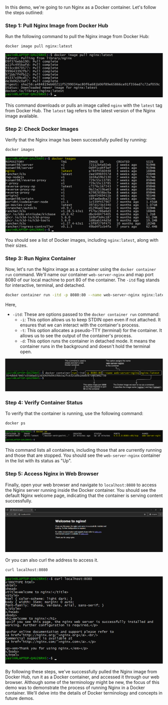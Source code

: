 In this demo, we're going to run Nginx as a Docker container. Let's follow the steps outlined:

### Step 1: Pull Nginx Image from Docker Hub

Run the following command to pull the Nginx image from Docker Hub:

```bash
docker image pull nginx:latest
```
![](./images/pull.png)

This command downloads or pulls an image called `nginx` with the `latest` tag from Docker Hub. The `latest` tag refers to the latest version of the Nginx image available.

### Step 2: Check Docker Images

Verify that the Nginx image has been successfully pulled by running:

```bash
docker images
```

![](./images/docker-images.png)

You should see a list of Docker images, including `nginx:latest`, along with their sizes.

### Step 3: Run Nginx Container

Now, let's run the Nginx image as a container using the `docker container run` command. We'll name our container `web-server-nginx` and map port 8080 of our local machine to port 80 of the container. The `-itd` flag stands for interactive, terminal, and detached.

```bash
docker container run -itd -p 8080:80 --name web-server-nginx nginx:latest
```

Here,

- `-itd`: These are options passed to the `docker container run` command:
  - `-i`: This option allows us to keep STDIN open even if not attached. It ensures that we can interact with the container's process.
  - `-t`: This option allocates a pseudo-TTY (terminal) for the container. It allows us to see the output of the container's process.
  - `-d`: This option runs the container in detached mode. It means the container runs in the background and doesn't hold the terminal open.

![](./images/run.png)


### Step 4: Verify Container Status

To verify that the container is running, use the following command:

```bash
docker ps
```

![](./images/dockerps.png)

This command lists all containers, including those that are currently running and those that are stopped. You should see the `web-server-nginx` container in the list with its status as "Up".

### Step 5: Access Nginx in Web Browser

Finally, open your web browser and navigate to `localhost:8080` to access the Nginx server running inside the Docker container. You should see the default Nginx welcome page, indicating that the container is serving content successfully.

![](./images/curl.png)

Or you can also curl the address to access it.

```sh
curl localhost:8080
```

![](./images/cmdcurl.png)


By following these steps, we've successfully pulled the Nginx image from Docker Hub, run it as a Docker container, and accessed it through our web browser. Although some of the terminology might be new, the focus of this demo was to demonstrate the process of running Nginx in a Docker container. We'll delve into the details of Docker terminology and concepts in future demos.